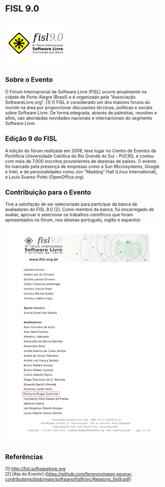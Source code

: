 # FISL 9.0

![FISL](https://raw.githubusercontent.com/fermyno/open-source-contributions/main/software/fisl9/src/fisl-logo.png)

## Sobre o Evento

O Fórum Internacional de Software Livre (FISL) ocorre anualmente na cidade de Porto Alegre (Brasil) e é organizado pela "Associação SoftwareLivre.org". [1]
O FISL é considerado um dos maiores foruns do mundo na área por proporcionar discussões técnicas, políticas e sociais sobre Software Livre. De forma integrada, através de palestras, reuniões e afins, são abordadas novidades nacionais e internacionais do segmento Software Livre. 

## Edição 9 do FISL

A edição do fórum realizada em 2008, teve lugar no Centro de Eventos da Pontifícia Universidade Católica do Rio Grande do Sul - PUCRS, e contou com mais de 7.000 inscritos provenientes de dezenas de países. 
O evento foi marcado pela presença de empresas como a Sun Microsystems, Google e Intel, e de personalidades como Jon "Maddog" Hall (Linux International), e Louis Suarez-Potts (OpenOffice.org).

## Contribuição para o Evento

Tive a satisfação de ser selecionado para participar da banca de avaliadores do FISL 9.0 [2]. Como membro da banca, fui encarregado de avaliar, aprovar e selecionar os trabalhos científicos que foram apresentados no fórum, nos idiomas português, inglês e espanhol.
<br>
![Avaliadores do FISL 9.0](https://github.com/fermyno/open-source-contributions/blob/main/software/fisl9/src/fisl-9.0-avaliadores-ii.png)

## Referências

[1] http://fisl.softwarelivre.org  
[2] [Ata do Evento] (https://github.com/fermyno/open-source-contributions/blob/main/software/fisl9/src/Relatorio_fisl9.pdf)
